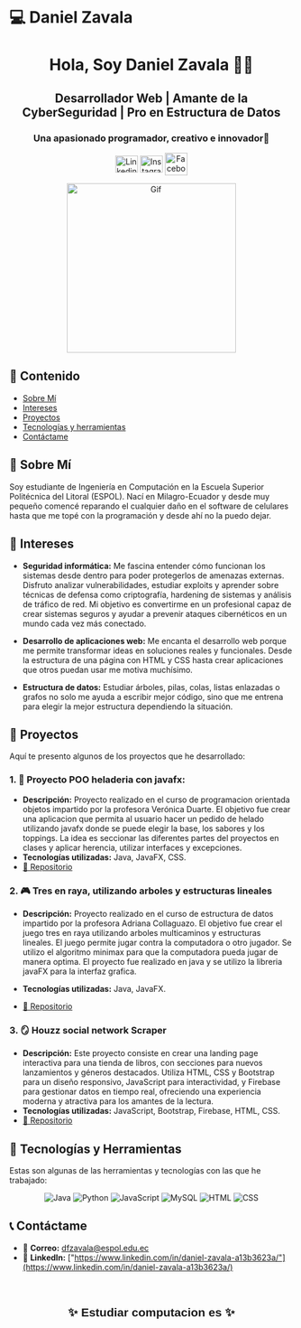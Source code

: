 # 💻 Daniel Zavala
<div align= "center">
<h1>Hola, Soy Daniel Zavala 👨‍💻</h1>

<h2> Desarrollador Web | Amante de la CyberSeguridad | Pro en Estructura de Datos </h2>
<h3>Una apasionado programador, creativo e innovador🚀</h3>

<p>
    <a href="https://www.linkedin.com/in/daniel-zavala-a13b3623a/" target="_blank">
  <img align="center" src="https://raw.githubusercontent.com/rahuldkjain/github-profile-readme-generator/master/src/images/icons/Social/linked-in-alt.svg" alt="Linkedin" height="30" width="40" /></a>
    <a href="https://www.instagram.com/fzavala404.notfound/" target="_blank"><img align="center" src="https://raw.githubusercontent.com/rahuldkjain/github-profile-readme-generator/master/src/images/icons/Social/instagram.svg" alt="Instagram" height="30" width="40" /></a>
    <a href="https://www.facebook.com/profile.php?id=100009237396403" target="blank"><img align="center" src="https://upload.wikimedia.org/wikipedia/commons/thumb/0/05/Facebook_Logo_%282019%29.png/1200px-Facebook_Logo_%282019%29.png" alt="Facebook" height="40" width="40" /></a>
    

</p>
<img src="https://media.tenor.com/zn8iyusePtgAAAAM/joy.gif" alt="Gif" width="300" />
</div>

## 🌟 **Contenido**
* [Sobre Mí](#-sobre-mí)
* [Intereses](#-intereses)
* [Proyectos](#-proyectos)
* [Tecnologías y herramientas](#-tecnologías-y-herramientas)
* [Contáctame](#-contáctame)

## 🪪 **Sobre Mí**
Soy estudiante de Ingeniería en Computación en la Escuela Superior Politécnica del Litoral (ESPOL). Nací en Milagro-Ecuador y desde muy pequeño comencé reparando el cualquier daño en el software de celulares hasta que me topé con la programación y desde ahí no la puedo dejar.

## 🌟 **Intereses** 
- **Seguridad informática:** Me fascina entender cómo funcionan los sistemas desde dentro para poder protegerlos de amenazas externas. Disfruto analizar vulnerabilidades, estudiar exploits y aprender sobre técnicas de defensa como criptografía, hardening de sistemas y análisis de tráfico de red. Mi objetivo es convertirme en un profesional capaz de crear sistemas seguros y ayudar a prevenir ataques cibernéticos en un mundo cada vez más conectado.

- **Desarrollo de aplicaciones web:** Me encanta el desarrollo web porque me permite transformar ideas en soluciones reales y funcionales. Desde la estructura de una página con HTML y CSS hasta crear aplicaciones que otros puedan usar me motiva muchísimo.  

- **Estructura de datos:** Estudiar árboles, pilas, colas, listas enlazadas o grafos no solo me ayuda a escribir mejor código, sino que me entrena para elegir la mejor estructura dependiendo la situación.  

## 💼 **Proyectos**  
Aquí te presento algunos de los proyectos que he desarrollado:  


### 1. 🍧 **Proyecto POO heladeria con javafx:**  
- **Descripción:** Proyecto realizado en el curso de programacion orientada objetos impartido por la profesora Verónica Duarte. El objetivo fue crear una aplicacion que permita al usuario hacer un pedido de helado utilizando javafx donde se puede elegir la base, los sabores y los toppings. La idea es seccionar las diferentes partes del proyectos en clases y aplicar herencia, utilizar interfaces y excepciones.
- **Tecnologías utilizadas:** Java, JavaFX, CSS.  
- [🔗 Repositorio](https://github.com/NLindao2004/POO4_PROY2P_Lindao_Salinas_Zavala.git)

### 2. 🎮 **Tres en raya, utilizando arboles y estructuras lineales**  
- **Descripción:** Proyecto realizado en el curso de estructura de datos impartido por la profesora Adriana Collaguazo. El objetivo fue crear el juego tres en raya utilizando arboles multicaminos y estructuras lineales. El juego permite jugar contra la computadora o otro jugador. Se utilizo el algoritmo minimax para que la computadora pueda jugar de manera optima. El proyecto fue realizado en java y se utilizo la libreria javaFX para la interfaz grafica.

- **Tecnologías utilizadas:** Java, JavaFX.  
- [🔗 Repositorio](https://github.com/paulettemal/TresEnRaya.git)


### 3. 🪞 **Houzz social network Scraper**  
- **Descripción:** Este proyecto consiste en crear una landing page interactiva para una tienda de libros, con secciones para nuevos lanzamientos y géneros destacados. Utiliza HTML, CSS y Bootstrap para un diseño responsivo, JavaScript para interactividad, y Firebase para gestionar datos en tiempo real, ofreciendo una experiencia moderna y atractiva para los amantes de la lectura.
- **Tecnologías utilizadas:** JavaScript, Bootstrap, Firebase, HTML, CSS.  
- [🔗 Repositorio](https://github.com/fzavala2003/houzz-scraper_Social.git)


## 🚀 **Tecnologías y Herramientas**  
Estas son algunas de las herramientas y tecnologías con las que he trabajado:  

<div align="center">

<img src="https://img.shields.io/badge/Java-FF4F4F?style=for-the-badge&logo=java&logoColor=white" alt="Java" />
<img src="https://img.shields.io/badge/Python-007ACC?style=for-the-badge&logo=python&logoColor=white" alt="Python" />
<img src="https://img.shields.io/badge/JavaScript-FFC300?style=for-the-badge&logo=javascript&logoColor=black" alt="JavaScript" />
<img src="https://img.shields.io/badge/MySQL-00758F?style=for-the-badge&logo=mysql&logoColor=white" alt="MySQL" />
<img src="https://img.shields.io/badge/HTML-FF5733?style=for-the-badge&logo=html5&logoColor=white" alt="HTML" />
<img src="https://img.shields.io/badge/CSS-2980B9?style=for-the-badge&logo=css3&logoColor=white" alt="CSS" />
</div>


## 📞 **Contáctame**  
- 📧 **Correo:** [dfzavala@espol.edu.ec](mailto:dquishpe@espol.edu.ec)  
- 💼 **LinkedIn:** ["https://www.linkedin.com/in/daniel-zavala-a13b3623a/"](https://www.linkedin.com/in/daniel-zavala-a13b3623a/)  

<br>

<div align="center" style="font-family: 'Arial', sans-serif;">

<h2 >  
✨ Estudiar computacion es  ✨  

</h2>
</div>